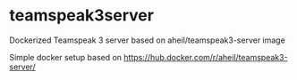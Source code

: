 # teamspeak3server
Dockerized Teamspeak 3 server based on aheil/teamspeak3-server image

Simple docker setup based on https://hub.docker.com/r/aheil/teamspeak3-server/
